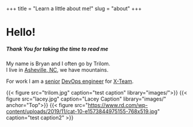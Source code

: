 +++ 
title = "Learn a little about me!" 
slug = "about" 
+++

# Hello!  

##### **_Thank You for taking the time to read me_**

My name is Bryan and I often go by Trilom.  
I live in [Asheville, NC](http://littlepigsbbq.net/menu.html), we have mountains.


For work I am a [senior](../images/senior.png) [DevOps engineer](https://www.amazon.com/Phoenix-Project-DevOps-Helping-Business-ebook/dp/B078Y98RG8) for [X-Team](https://x-team.com/).

{{< figure src="trilom.jpg" caption="test caption" library="images/">}}
{{< figure src="lacey.jpg" caption="Lacey Caption" library="images/" anchor="Top">}}
{{< figure src="https://www.rd.com/wp-content/uploads/2019/11/cat-10-e1573844975155-768x519.jpg" caption="test caption2" >}}